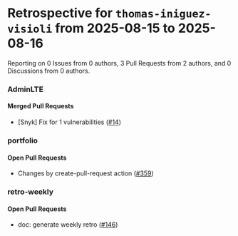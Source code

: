 # Retrospective for `thomas-iniguez-visioli` from 2025-08-15 to 2025-08-16

Reporting on 0 Issues from 0 authors, 3 Pull Requests from 2 authors, and 0 Discussions from 0 authors.


### AdminLTE

#### Merged Pull Requests

- [Snyk] Fix for 1 vulnerabilities ([#14](https://github.com/thomas-iniguez-visioli/AdminLTE/pull/14))

### portfolio

#### Open Pull Requests

- Changes by create-pull-request action ([#359](https://github.com/thomas-iniguez-visioli/portfolio/pull/359))

### retro-weekly

#### Open Pull Requests

- doc: generate weekly retro ([#146](https://github.com/thomas-iniguez-visioli/retro-weekly/pull/146))